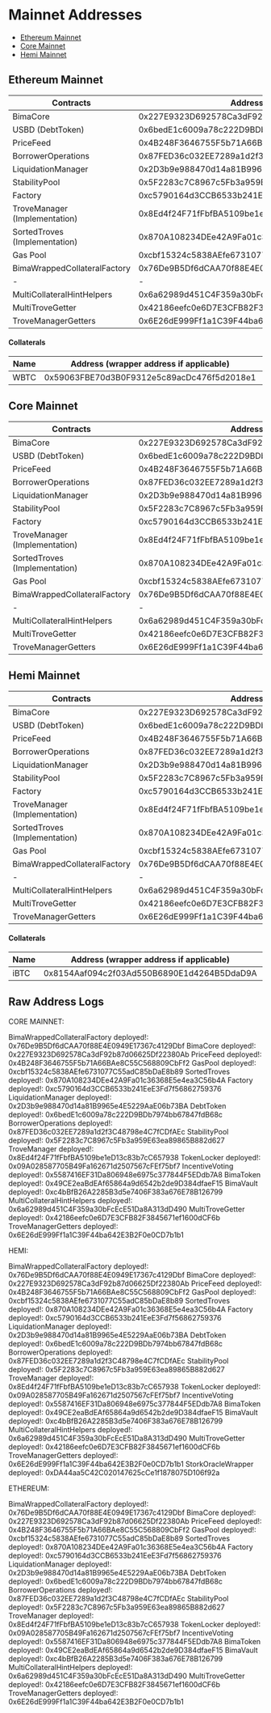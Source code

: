 # Mainnet Addresses

- [Ethereum Mainnet](#Ethereum-mainnet)
- [Core Mainnet](#Core-mainnet)
- [Hemi Mainnet](#Hemi-mainnet)

## Ethereum Mainnet

| Contracts                     | Address                                    |
| ----------------------------- | ------------------------------------------ |
| BimaCore                      | 0x227E9323D692578Ca3dF92b87d06625Df22380Ab |
| USBD (DebtToken)              | 0x6bedE1c6009a78c222D9BDb7974bb67847fdB68c |
| PriceFeed                     | 0x4B248F3646755F5b71A66BAe8C55C568809CbFf2 |
| BorrowerOperations            | 0x87FED36c032EE7289a1d2f3C48798e4C7fCDfAEc |
| LiquidationManager            | 0x2D3b9e988470d14a81B9965e4E5229AaE06b73BA |
| StabilityPool                 | 0x5F2283c7C8967c5Fb3a959E63ea89865B882d627 |
| Factory                       | 0xc5790164d3CCB6533b241EeE3Fd7f56862759376 |
| TroveManager (Implementation) | 0x8Ed4f24F71fFbfBA5109be1eD13c83b7cC657938 |
| SortedTroves (Implementation) | 0x870A108234DEe42A9Fa01c36368E5e4ea3C56b4A |
| Gas Pool                      | 0xcbf15324c5838AEfe6731077C55adC85bDaE8b89 |
| BimaWrappedCollateralFactory  | 0x76De9B5Df6dCAA70f88E4E0949E17367c4129Dbf |
| -                             | -                                          |
| MultiCollateralHintHelpers    | 0x6a62989d451C4F359a30bFcEcE51Da8A313dD490 |
| MultiTroveGetter              | 0x42186eefc0e6D7E3CFB82F3845671ef1600dCF6b |
| TroveManagerGetters           | 0x6E26dE999Ff1a1C39F44ba642E3B2F0e0CD7b1b1 |

#### Collaterals

| Name | Address (wrapper address if applicable)    | TroveManager                               | Oracle                                     |
| ---- | ------------------------------------------ | ------------------------------------------ | ------------------------------------------ |
| WBTC | 0x59063FBE70d3B0F9312e5c89acDc476f5d2018e1 | 0xa20c3DC27C8c1A1aDC92E3b443607914Ed800FF2 | 0xF4030086522a5bEEa4988F8cA5B36dbC97BeE88c |

## Core Mainnet

| Contracts                     | Address                                    |
| ----------------------------- | ------------------------------------------ |
| BimaCore                      | 0x227E9323D692578Ca3dF92b87d06625Df22380Ab |
| USBD (DebtToken)              | 0x6bedE1c6009a78c222D9BDb7974bb67847fdB68c |
| PriceFeed                     | 0x4B248F3646755F5b71A66BAe8C55C568809CbFf2 |
| BorrowerOperations            | 0x87FED36c032EE7289a1d2f3C48798e4C7fCDfAEc |
| LiquidationManager            | 0x2D3b9e988470d14a81B9965e4E5229AaE06b73BA |
| StabilityPool                 | 0x5F2283c7C8967c5Fb3a959E63ea89865B882d627 |
| Factory                       | 0xc5790164d3CCB6533b241EeE3Fd7f56862759376 |
| TroveManager (Implementation) | 0x8Ed4f24F71fFbfBA5109be1eD13c83b7cC657938 |
| SortedTroves (Implementation) | 0x870A108234DEe42A9Fa01c36368E5e4ea3C56b4A |
| Gas Pool                      | 0xcbf15324c5838AEfe6731077C55adC85bDaE8b89 |
| BimaWrappedCollateralFactory  | 0x76De9B5Df6dCAA70f88E4E0949E17367c4129Dbf |
| -                             | -                                          |
| MultiCollateralHintHelpers    | 0x6a62989d451C4F359a30bFcEcE51Da8A313dD490 |
| MultiTroveGetter              | 0x42186eefc0e6D7E3CFB82F3845671ef1600dCF6b |
| TroveManagerGetters           | 0x6E26dE999Ff1a1C39F44ba642E3B2F0e0CD7b1b1 |

## Hemi Mainnet

| Contracts                     | Address                                    |
| ----------------------------- | ------------------------------------------ |
| BimaCore                      | 0x227E9323D692578Ca3dF92b87d06625Df22380Ab |
| USBD (DebtToken)              | 0x6bedE1c6009a78c222D9BDb7974bb67847fdB68c |
| PriceFeed                     | 0x4B248F3646755F5b71A66BAe8C55C568809CbFf2 |
| BorrowerOperations            | 0x87FED36c032EE7289a1d2f3C48798e4C7fCDfAEc |
| LiquidationManager            | 0x2D3b9e988470d14a81B9965e4E5229AaE06b73BA |
| StabilityPool                 | 0x5F2283c7C8967c5Fb3a959E63ea89865B882d627 |
| Factory                       | 0xc5790164d3CCB6533b241EeE3Fd7f56862759376 |
| TroveManager (Implementation) | 0x8Ed4f24F71fFbfBA5109be1eD13c83b7cC657938 |
| SortedTroves (Implementation) | 0x870A108234DEe42A9Fa01c36368E5e4ea3C56b4A |
| Gas Pool                      | 0xcbf15324c5838AEfe6731077C55adC85bDaE8b89 |
| BimaWrappedCollateralFactory  | 0x76De9B5Df6dCAA70f88E4E0949E17367c4129Dbf |
| -                             | -                                          |
| MultiCollateralHintHelpers    | 0x6a62989d451C4F359a30bFcEcE51Da8A313dD490 |
| MultiTroveGetter              | 0x42186eefc0e6D7E3CFB82F3845671ef1600dCF6b |
| TroveManagerGetters           | 0x6E26dE999Ff1a1C39F44ba642E3B2F0e0CD7b1b1 |

#### Collaterals

| Name | Address (wrapper address if applicable)    | TroveManager                               | Oracle                                     |
| ---- | ------------------------------------------ | ------------------------------------------ | ------------------------------------------ |
| iBTC | 0x8154Aaf094c2f03Ad550B6890E1d4264B5DdaD9A | 0x35052fFc80c2c681eAb675488394A40DCEb61823 | 0xDA44aa5C42C020147625cCe1f1878075D106f92a |

## Raw Address Logs

CORE MAINNET:

BimaWrappedCollateralFactory deployed!: 0x76De9B5Df6dCAA70f88E4E0949E17367c4129Dbf
BimaCore deployed!: 0x227E9323D692578Ca3dF92b87d06625Df22380Ab
PriceFeed deployed!: 0x4B248F3646755F5b71A66BAe8C55C568809CbFf2
GasPool deployed!: 0xcbf15324c5838AEfe6731077C55adC85bDaE8b89
SortedTroves deployed!: 0x870A108234DEe42A9Fa01c36368E5e4ea3C56b4A
Factory deployed!: 0xc5790164d3CCB6533b241EeE3Fd7f56862759376
LiquidationManager deployed!: 0x2D3b9e988470d14a81B9965e4E5229AaE06b73BA
DebtToken deployed!: 0x6bedE1c6009a78c222D9BDb7974bb67847fdB68c
BorrowerOperations deployed!: 0x87FED36c032EE7289a1d2f3C48798e4C7fCDfAEc
StabilityPool deployed!: 0x5F2283c7C8967c5Fb3a959E63ea89865B882d627
TroveManager deployed!: 0x8Ed4f24F71fFbfBA5109be1eD13c83b7cC657938
TokenLocker deployed!: 0x09A028587705B49Fa162671d2507567cFEf75bf7
IncentiveVoting deployed!: 0x5587416EF31Da806948e6975c377844F5EDdb7A8
BimaToken deployed!: 0x49CE2eaBdEAf65864a9d6542b2de9D384dfaeF15
BimaVault deployed!: 0xc4bBfB26A2285B3d5e7406F383a676E78B126799
MultiCollateralHintHelpers deployed!: 0x6a62989d451C4F359a30bFcEcE51Da8A313dD490
MultiTroveGetter deployed!: 0x42186eefc0e6D7E3CFB82F3845671ef1600dCF6b
TroveManagerGetters deployed!: 0x6E26dE999Ff1a1C39F44ba642E3B2F0e0CD7b1b1

HEMI:

BimaWrappedCollateralFactory deployed!: 0x76De9B5Df6dCAA70f88E4E0949E17367c4129Dbf
BimaCore deployed!: 0x227E9323D692578Ca3dF92b87d06625Df22380Ab
PriceFeed deployed!: 0x4B248F3646755F5b71A66BAe8C55C568809CbFf2
GasPool deployed!: 0xcbf15324c5838AEfe6731077C55adC85bDaE8b89
SortedTroves deployed!: 0x870A108234DEe42A9Fa01c36368E5e4ea3C56b4A
Factory deployed!: 0xc5790164d3CCB6533b241EeE3Fd7f56862759376
LiquidationManager deployed!: 0x2D3b9e988470d14a81B9965e4E5229AaE06b73BA
DebtToken deployed!: 0x6bedE1c6009a78c222D9BDb7974bb67847fdB68c
BorrowerOperations deployed!: 0x87FED36c032EE7289a1d2f3C48798e4C7fCDfAEc
StabilityPool deployed!: 0x5F2283c7C8967c5Fb3a959E63ea89865B882d627
TroveManager deployed!: 0x8Ed4f24F71fFbfBA5109be1eD13c83b7cC657938
TokenLocker deployed!: 0x09A028587705B49Fa162671d2507567cFEf75bf7
IncentiveVoting deployed!: 0x5587416EF31Da806948e6975c377844F5EDdb7A8
BimaToken deployed!: 0x49CE2eaBdEAf65864a9d6542b2de9D384dfaeF15
BimaVault deployed!: 0xc4bBfB26A2285B3d5e7406F383a676E78B126799
MultiCollateralHintHelpers deployed!: 0x6a62989d451C4F359a30bFcEcE51Da8A313dD490
MultiTroveGetter deployed!: 0x42186eefc0e6D7E3CFB82F3845671ef1600dCF6b
TroveManagerGetters deployed!: 0x6E26dE999Ff1a1C39F44ba642E3B2F0e0CD7b1b1
StorkOracleWrapper deployed!: 0xDA44aa5C42C020147625cCe1f1878075D106f92a

ETHEREUM:

BimaWrappedCollateralFactory deployed!: 0x76De9B5Df6dCAA70f88E4E0949E17367c4129Dbf
BimaCore deployed!: 0x227E9323D692578Ca3dF92b87d06625Df22380Ab
PriceFeed deployed!: 0x4B248F3646755F5b71A66BAe8C55C568809CbFf2
GasPool deployed!: 0xcbf15324c5838AEfe6731077C55adC85bDaE8b89
SortedTroves deployed!: 0x870A108234DEe42A9Fa01c36368E5e4ea3C56b4A
Factory deployed!: 0xc5790164d3CCB6533b241EeE3Fd7f56862759376
LiquidationManager deployed!: 0x2D3b9e988470d14a81B9965e4E5229AaE06b73BA
DebtToken deployed!: 0x6bedE1c6009a78c222D9BDb7974bb67847fdB68c
BorrowerOperations deployed!: 0x87FED36c032EE7289a1d2f3C48798e4C7fCDfAEc
StabilityPool deployed!: 0x5F2283c7C8967c5Fb3a959E63ea89865B882d627
TroveManager deployed!: 0x8Ed4f24F71fFbfBA5109be1eD13c83b7cC657938
TokenLocker deployed!: 0x09A028587705B49Fa162671d2507567cFEf75bf7
IncentiveVoting deployed!: 0x5587416EF31Da806948e6975c377844F5EDdb7A8
BimaToken deployed!: 0x49CE2eaBdEAf65864a9d6542b2de9D384dfaeF15
BimaVault deployed!: 0xc4bBfB26A2285B3d5e7406F383a676E78B126799
MultiCollateralHintHelpers deployed!: 0x6a62989d451C4F359a30bFcEcE51Da8A313dD490
MultiTroveGetter deployed!: 0x42186eefc0e6D7E3CFB82F3845671ef1600dCF6b
TroveManagerGetters deployed!: 0x6E26dE999Ff1a1C39F44ba642E3B2F0e0CD7b1b1

